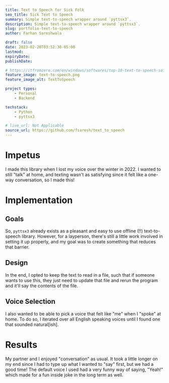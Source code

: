 ```yaml
---
title: Text to Speech for Sick Folk
seo_title: Sick Text to Speech
summary: Simple text-to-speech wrapper around `pyttsx3`.
description: Simple text-to-speech wrapper around `pyttsx3`.
slug: portfolio-text-to-speech
author: Farhan Sareshwala

draft: false
date: 2023-02-20T03:52:30-05:00
lastmod: 
expiryDate: 
publishDate: 

# https://itfromzero.com/en/windows/softwares/top-10-text-to-speech-software-for-elearning.html
feature_image: text-to-speech.png
feature_image_alt: TextToSpeech

project types: 
    - Personal
    - Backend

techstack:
    - Python
    - pyttsx3

# live_url: Not Applicable
source_url: https://github.com/fsaresh/text_to_speech
---
```


# Impetus
I made this library when I lost my voice over the winter in 2022. I wanted to still "talk" at home, and texting wasn't as satisfying since it felt like a one-way conversation, so I made this! 

# Implementation
## Goals
So, `pyttsx3` already exists as a pleasant and easy to use offline (!!) text-to-speech library. However, for a layperson, there's still a little work involved in setting it up properly, and my goal was to create something that reduces that barrier.

## Design
In the end, I opted to keep the text to read in a file, such that if someone wants to use this, they just need to update that file and rerun the program and it'll say the contents of the file.

## Voice Selection
I also wanted to be able to pick a voice that felt like "me" when I "spoke" at home. To do so, I iterated over all English speaking voices until I found one that sounded natural[ish].

# Results
My partner and I enjoyed "conversation" as usual. It took a little longer on my end since I had to type up what I wanted to "say" first, but we had a good time! The default voice I used had a very funny way of saying, "Yeah!" which made for a fun inside joke in the long term as well.